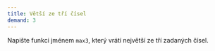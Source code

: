```yaml
---
title: Větší ze tří čísel
demand: 3
---
```


Napište funkci jménem `max3`, který vrátí největší ze tří zadaných čísel.

